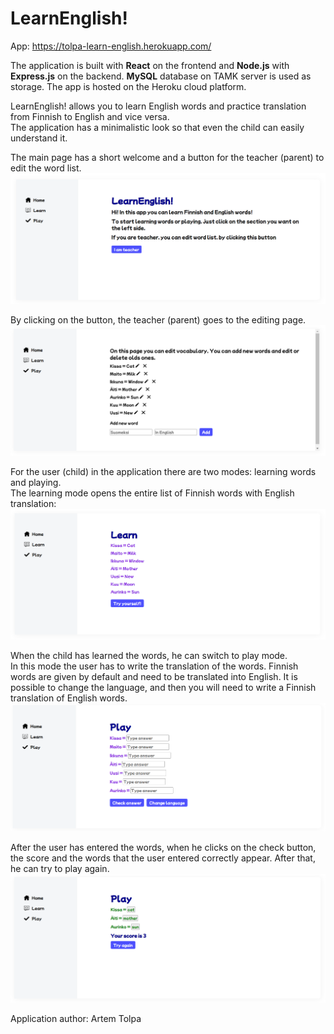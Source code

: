 # LearnEnglish!

App: https://tolpa-learn-english.herokuapp.com/ 

The application is built with <b>React</b> on the frontend and <b>Node.js</b> with <b>Express.js</b> on the backend. 
<b>MySQL</b> database on TAMK server is used as storage. The app is hosted on the Heroku cloud platform.

LearnEnglish! allows you to learn English words and practice translation from Finnish to English and vice versa. <br />
The application has a minimalistic look so that even the child can easily understand it.

The main page has a short welcome and a button for the teacher (parent) to edit the word list.
<img src="./screenshots/screenshot1.png" alt="homepage screenshot">

By clicking on the button, the teacher (parent) goes to the editing page.
<img src="./screenshots/screenshot2.png" alt="edit page screenshot">

For the user (child) in the application there are two modes: learning words and playing. <br />
The learning mode opens the entire list of Finnish words with English translation:
<img src="./screenshots/screenshot3.png" alt="learn page screenshot">

When the child has learned the words, he can switch to play mode.<br />
In this mode the user has to write the translation of the words. Finnish words are given by default and need to be translated into English. It is possible to change the language, and then you will need to write a Finnish translation of English words.
<img src="./screenshots/screenshot4.png" alt="play page screenshot">

After the user has entered the words, when he clicks on the check button, the score and the words that the user entered correctly appear. After that, he can try to play again.
<img src="./screenshots/screenshot5.png" alt="play page screenshot">

Application author: Artem Tolpa

